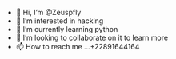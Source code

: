 - 👋 Hi, I’m @Zeuspfly
- 👀 I’m interested in hacking 
- 🌱 I’m currently learning python
- 💞️ I’m looking to collaborate on it to learn more 
- 📫 How to reach me ...+22891644164

<!---
Zeuspfly/Zeuspfly is a ✨ special ✨ repository because its `README.md` (this file) appears on your GitHub profile.
You can click the Preview link to take a look at your changes.
--->
